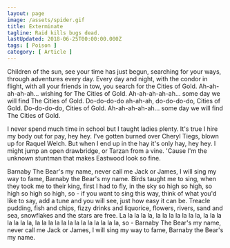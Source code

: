 ```yaml
---
layout: page
image: /assets/spider.gif
title: Exterminate
tagline: Raid kills bugs dead.
lastUpdated: 2018-06-25T00:00:00.000Z
tags: [ Poison ]
category: [ Article ]
---
```

Children of the sun, see your time has just begun, searching for your ways, through adventures every day. <!-- more --> Every day and night, with the condor in flight, with all your friends in tow, you search for the Cities of Gold. Ah-ah-ah-ah-ah... wishing for The Cities of Gold. Ah-ah-ah-ah-ah... some day we will find The Cities of Gold. Do-do-do-do ah-ah-ah, do-do-do-do, Cities of Gold. Do-do-do-do, Cities of Gold. Ah-ah-ah-ah-ah... some day we will find The Cities of Gold.

I never spend much time in school but I taught ladies plenty. It's true I hire my body out for pay, hey hey. I've gotten burned over Cheryl Tiegs, blown up for Raquel Welch. But when I end up in the hay it's only hay, hey hey. I might jump an open drawbridge, or Tarzan from a vine. 'Cause I'm the unknown stuntman that makes Eastwood look so fine.

Barnaby The Bear's my name, never call me Jack or James, I will sing my way to fame, Barnaby the Bear's my name. Birds taught me to sing, when they took me to their king, first I had to fly, in the sky so high so high, so high so high so high, so - if you want to sing this way, think of what you'd like to say, add a tune and you will see, just how easy it can be. Treacle pudding, fish and chips, fizzy drinks and liquorice, flowers, rivers, sand and sea, snowflakes and the stars are free. La la la la la, la la la la la la la, la la la la la la la, la la la la la la la la la la la la la, so - Barnaby The Bear's my name, never call me Jack or James, I will sing my way to fame, Barnaby the Bear's my name.
